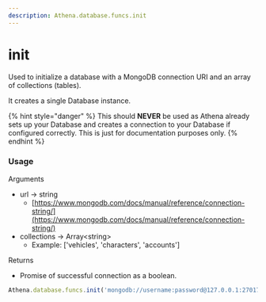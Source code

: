 ```yaml
---
description: Athena.database.funcs.init
---
```


# init

Used to initialize a database with a MongoDB connection URI and an array of collections (tables).

It creates a single Database instance.

{% hint style="danger" %}
This should **NEVER** be used as Athena already sets up your Database and creates a connection to your Database if configured correctly. This is just for documentation purposes only.
{% endhint %}

### Usage

Arguments

* url -> string
  * [https://www.mongodb.com/docs/manual/reference/connection-string/](https://www.mongodb.com/docs/manual/reference/connection-string/)
* collections -> Array\<string>
  * Example: \['vehicles', 'characters', 'accounts']

Returns

* Promise of successful connection as a boolean.

```typescript
Athena.database.funcs.init('mongodb://username:password@127.0.0.1:27017', ['data']);
```
